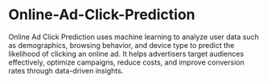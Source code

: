 # Online-Ad-Click-Prediction
Online Ad Click Prediction uses machine learning to analyze user data such as demographics, browsing behavior, and device type to predict the likelihood of clicking an online ad. It helps advertisers target audiences effectively, optimize campaigns, reduce costs, and improve conversion rates through data-driven insights.
